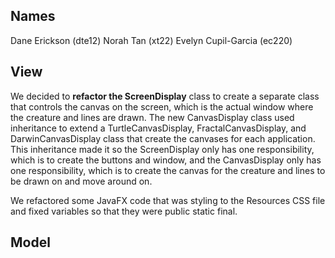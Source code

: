 ## Names
Dane Erickson (dte12)
Norah Tan (xt22)
Evelyn Cupil-Garcia (ec220)

## View
We decided to **refactor the ScreenDisplay** class to create a separate class that controls the canvas on the screen, 
which is the actual window where the creature and lines are drawn. The new CanvasDisplay class used 
inheritance to extend a TurtleCanvasDisplay, FractalCanvasDisplay, and DarwinCanvasDisplay class that
create the canvases for each application. This inheritance made it so the ScreenDisplay only has one responsibility, 
which is to create the buttons and window, and the CanvasDisplay only has one responsibility, which is
to create the canvas for the creature and lines to be drawn on and move around on. 

We refactored some JavaFX code that was styling to the Resources CSS file and fixed variables so that they were public static
final.
## Model

